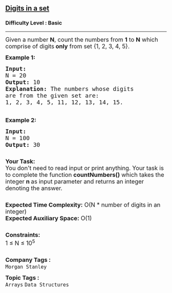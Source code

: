 <h2><a href="https://www.geeksforgeeks.org/problems/count-the-numbers2359/1?page=1&category=Arrays&difficulty=Basic&sortBy=difficulty">Digits in a set</a></h2><h3>Difficulty Level : Basic</h3><hr><div class="problems_problem_content__Xm_eO"><p><span style="font-size:18px">Given a number <strong>N</strong>, count the numbers from <strong>1</strong> to <strong>N</strong> which comprise of digits<strong>&nbsp;only</strong>&nbsp;from&nbsp;set {1, 2, 3, 4,&nbsp;5}.</span></p>

<p><span style="font-size:18px"><strong>Example 1:</strong></span></p>

<pre><span style="font-size:18px"><strong>Input:
</strong>N = 20
<strong>Output:</strong> 10
<strong>Explanation:</strong> The numbers whose digits
are from the given set are:
1, 2, 3, 4, 5, 11, 12, 13, 14, 15.

</span></pre>

<p><span style="font-size:18px"><strong>Example 2:</strong></span></p>

<pre><span style="font-size:18px"><strong>Input:
</strong>N = 100
<strong>Output:</strong> 30
</span></pre>

<p><br>
<span style="font-size:18px"><strong>Your Task:</strong><br>
You don't need to read input or print anything. Your task is to complete the function&nbsp;<strong>countNumbers()</strong>&nbsp;which takes the integer&nbsp;<strong>n&nbsp;</strong>as input parameter&nbsp;and returns an integer denoting the answer.</span></p>

<p><br>
<span style="font-size:18px"><strong>Expected Time Complexity:</strong>&nbsp;O(N * number of digits in an integer)<br>
<strong>Expected Auxiliary Space:</strong>&nbsp;O(1)</span></p>

<p><br>
<span style="font-size:18px"><strong>Constraints:</strong><br>
1 ≤ N ≤ 10<sup>5</sup></span><br>
&nbsp;</p>
</div><p><span style=font-size:18px><strong>Company Tags : </strong><br><code>Morgan Stanley</code>&nbsp;<br><p><span style=font-size:18px><strong>Topic Tags : </strong><br><code>Arrays</code>&nbsp;<code>Data Structures</code>&nbsp;
